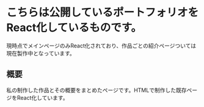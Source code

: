 
# こちらは公開しているポートフォリオをReact化しているものです。

現時点でメインページのみReact化されており、作品ごとの紹介ページついては現在製作中となっています。

## 概要

私の制作した作品とその概要をまとめたページです。HTMLで制作した既存ページをReact化しています。
